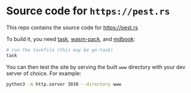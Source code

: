 # Source code for `https://pest.rs`

This repo contains the source code for https://pest.rs

To build it, you need [task](https://taskfile.dev/), [wasm-pack](https://rustwasm.github.io/wasm-pack/), and [mdbook](https://rust-lang.github.io/mdBook/):

```sh
# run the taskfile (this may be go-task)
task
```

You can then test the site by serving the built `www` directory with your dev server
of choice. For example:

```sh
python3 -m http.server 3030 --directory www
```
